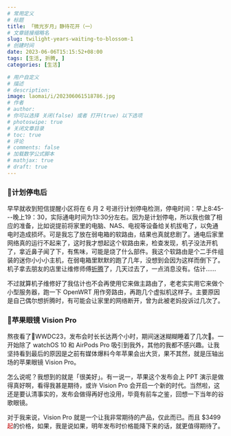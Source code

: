 ```yaml
---
# 常用定义
# 标题
title: 「微光岁月」静待花开（一）
# 文章链接缩略名
slug: twilight-years-waiting-to-blossom-1
# 创建时间
date: 2023-06-06T15:15:52+08:00
tags: [生活, 折腾, ]
categories: [生活]

# 用户自定义
# 描述
# description: 
image: laomai/i/202306061518786.jpg
# 作者
# author: 
# 你可以选择 关闭(false) 或者 打开(true) 以下选项
# photoswipe: true
# 关闭文章目录
# toc: true
# 评论
# comments: false
# 加载数学公式脚本
# mathjax: true
# draft: true
---
```


### 🔋计划停电后

早早就收到短信提醒小区将在 6 月 2 号进行计划停电检测，停电时间：早上8:45---晚上19：30，实际通电时间为13:30分左右。因为是计划停电，所以我也做了相应的准备，比如说提前将家里的电脑、NAS、电视等设备给关机拔电了，以免通电时造成损坏。可是我忘了放在弱电箱的软路由，结果也真就悲剧了。通电后家里网络真的运行不起来了，这时我才想起这个软路由来，检查发现，机子没法开机了，拿近鼻子闻了下，有焦味，可能是烧了什么部件。我这个软路由是个二手件组装的迷你小小小主机，在弱电箱里默默的跑了几年，没想到会因为这样而倒下了。机子拿去朋友的店里让维修师傅[折腾](折腾.md)了，几天过去了，一点消息没有。估计……

不过就算机子维修好了我估计也不会再使用它来做主路由了，老老实实用它来做个小型服务器，跑一下 OpenWRT 用作旁路由，再跑几个虚拟机这样子。主要原因是自己偶尔想折腾时，有可能会让家里的网络断开，曾为此被老妈投诉过几次了。

### 苹果眼镜 Vision Pro

熬夜看了WWDC23，发布会时长长达两个小时，期间迷迷糊糊睡着了几次🤭。一开始除了 watchOS 10 和 AirPods Pro 吸引到我外，其他的我都不感兴趣。让我坚持看到最后的原因是之前有媒体爆料今年苹果会出大货，果不其然，就是压轴出场的苹果眼镜 Vision Pro。

怎么说呢？我想到的就是「很美好」。有一说一，苹果这个发布会上 PPT 演示是做得真好啊，看得我甚是期待，或许 Vision Pro 会开启一个新的时代。当然啦，这还是要认清事实的，发布会做得再好也没用，毕竟有前车之鉴，回想一下当年的谷歌眼镜。

对于我来说，Vision Pro 就是一个让我非常期待的产品，仅此而已。而且 $3499 <font color="#c00000">起</font>的价格，如果，我是说如果，明年发布时价格能降下来的话，就更值得期待了。